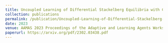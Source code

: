 ```yaml
---
title: Uncoupled Learning of Differential Stackelberg Equilibria with Commitments
collection: publications
permalink: /publication/Uncoupled-Learning-of-Differential-Stackelberg-Equilibria-with-Commitments
date: 2023
venue: AAMAS 2023 Proceedings of the Adaptive and Learning Agents Workshop (ALA 2023)
paperurl: https://arxiv.org/pdf/2302.03438.pdf
---
```



